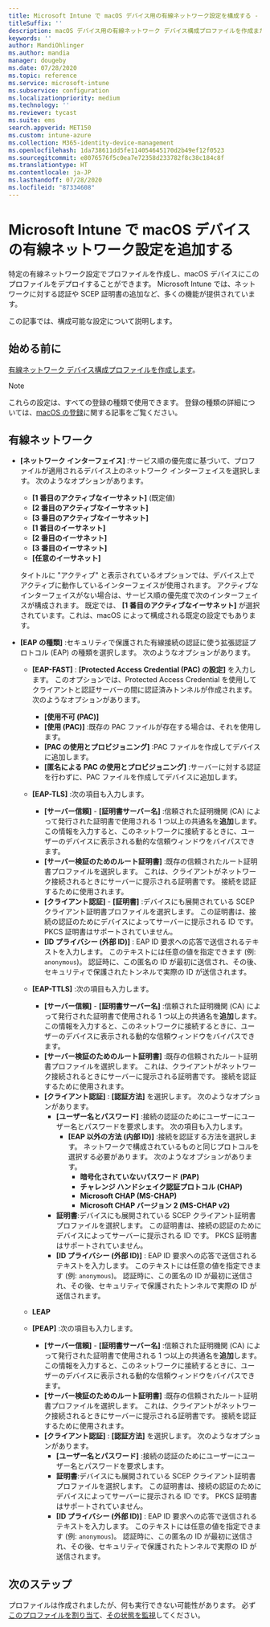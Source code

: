 ```yaml
---
title: Microsoft Intune で macOS デバイス用の有線ネットワーク設定を構成する - Azure | Microsoft Docs
titleSuffix: ''
description: macOS デバイス用の有線ネットワーク デバイス構成プロファイルを作成または追加します。 さまざまな設定を確認し、証明書を追加し、EAP の種類を選択し、Microsoft Intune で認証方法を選択します。
keywords: ''
author: MandiOhlinger
ms.author: mandia
manager: dougeby
ms.date: 07/28/2020
ms.topic: reference
ms.service: microsoft-intune
ms.subservice: configuration
ms.localizationpriority: medium
ms.technology: ''
ms.reviewer: tycast
ms.suite: ems
search.appverid: MET150
ms.custom: intune-azure
ms.collection: M365-identity-device-management
ms.openlocfilehash: 1da738611dd5fe114054645170d2b49ef12f0523
ms.sourcegitcommit: e8076576f5c0ea7e72358d233782f8c38c184c8f
ms.translationtype: HT
ms.contentlocale: ja-JP
ms.lasthandoff: 07/28/2020
ms.locfileid: "87334608"
---
```

# <a name="add-wired-network-settings-for-macos-devices-in-microsoft-intune"></a>Microsoft Intune で macOS デバイスの有線ネットワーク設定を追加する

特定の有線ネットワーク設定でプロファイルを作成し、macOS デバイスにこのプロファイルをデプロイすることができます。 Microsoft Intune では、ネットワークに対する認証や SCEP 証明書の追加など、多くの機能が提供されています。

この記事では、構成可能な設定について説明します。

## <a name="before-you-begin"></a>始める前に

[有線ネットワーク デバイス構成プロファイルを作成します](wired-networks-configure.md)。

> [!NOTE]
> これらの設定は、すべての登録の種類で使用できます。 登録の種類の詳細については、[macOS の登録](../enrollment/macos-enroll.md)に関する記事をご覧ください。

## <a name="wired-network"></a>有線ネットワーク

- **[ネットワーク インターフェイス]** :サービス順の優先度に基づいて、プロファイルが適用されるデバイス上のネットワーク インターフェイスを選択します。 次のようなオプションがあります。
  
  - **[1 番目のアクティブなイーサネット]** (既定値)
  - **[2 番目のアクティブなイーサネット]**
  - **[3 番目のアクティブなイーサネット]**
  - **[1 番目のイーサネット]**
  - **[2 番目のイーサネット]**
  - **[3 番目のイーサネット]**
  - **[任意のイーサネット]**

  タイトルに "アクティブ" と表示されているオプションでは、デバイス上でアクティブに動作しているインターフェイスが使用されます。 アクティブなインターフェイスがない場合は、サービス順の優先度で次のインターフェイスが構成されます。 既定では、 **[1 番目のアクティブなイーサネット]** が選択されています。これは、macOS によって構成される既定の設定でもあります。

- **[EAP の種類]** :セキュリティで保護された有線接続の認証に使う拡張認証プロトコル (EAP) の種類を選択します。 次のようなオプションがあります。

  - **[EAP-FAST]** : **[Protected Access Credential (PAC) の設定]** を入力します。 このオプションでは、Protected Access Credential を使用してクライアントと認証サーバーの間に認証済みトンネルが作成されます。 次のようなオプションがあります。
    - **[使用不可 (PAC)]**
    - **[使用 (PAC)]** :既存の PAC ファイルが存在する場合は、それを使用します。
    - **[PAC の使用とプロビジョニング]** :PAC ファイルを作成してデバイスに追加します。
    - **[匿名による PAC の使用とプロビジョニング]** :サーバーに対する認証を行わずに、PAC ファイルを作成してデバイスに追加します。

  - **[EAP-TLS]** :次の項目も入力します。

    - **[サーバー信頼]**  -  **[証明書サーバー名]** :信頼された証明機関 (CA) によって発行された証明書で使用される 1 つ以上の共通名を**追加**します。 この情報を入力すると、このネットワークに接続するときに、ユーザーのデバイスに表示される動的な信頼ウィンドウをバイパスできます。
    - **[サーバー検証のためのルート証明書]** :既存の信頼されたルート証明書プロファイルを選択します。 これは、クライアントがネットワーク接続されるときにサーバーに提示される証明書です。 接続を認証するために使用されます。
    - **[クライアント認証]**  -  **[証明書]** :デバイスにも展開されている SCEP クライアント証明書プロファイルを選択します。 この証明書は、接続の認証のためにデバイスによってサーバーに提示される ID です。 PKCS 証明書はサポートされていません。
    - **[ID プライバシー (外部 ID)]** : EAP ID 要求への応答で送信されるテキストを入力します。 このテキストには任意の値を指定できます (例: `anonymous`)。 認証時に、この匿名の ID が最初に送信され、その後、セキュリティで保護されたトンネルで実際の ID が送信されます。

  - **[EAP-TTLS]** :次の項目も入力します。

    - **[サーバー信頼]**  -  **[証明書サーバー名]** :信頼された証明機関 (CA) によって発行された証明書で使用される 1 つ以上の共通名を**追加**します。 この情報を入力すると、このネットワークに接続するときに、ユーザーのデバイスに表示される動的な信頼ウィンドウをバイパスできます。
    - **[サーバー検証のためのルート証明書]** :既存の信頼されたルート証明書プロファイルを選択します。 これは、クライアントがネットワーク接続されるときにサーバーに提示される証明書です。 接続を認証するために使用されます。
    - **[クライアント認証]** : **[認証方法]** を選択します。 次のようなオプションがあります。
      - **[ユーザー名とパスワード]** :接続の認証のためにユーザーにユーザー名とパスワードを要求します。 次の項目も入力します。
        - **[EAP 以外の方法 (内部 ID)]** :接続を認証する方法を選択します。 ネットワークで構成されているものと同じプロトコルを選択する必要があります。 次のようなオプションがあります。
          - **暗号化されていないパスワード (PAP)**
          - **チャレンジ ハンドシェイク認証プロトコル (CHAP)**
          - **Microsoft CHAP (MS-CHAP)**
          - **Microsoft CHAP バージョン 2 (MS-CHAP v2)**
      - **証明書**:デバイスにも展開されている SCEP クライアント証明書プロファイルを選択します。 この証明書は、接続の認証のためにデバイスによってサーバーに提示される ID です。 PKCS 証明書はサポートされていません。
      - **[ID プライバシー (外部 ID)]** : EAP ID 要求への応答で送信されるテキストを入力します。 このテキストには任意の値を指定できます (例: `anonymous`)。 認証時に、この匿名の ID が最初に送信され、その後、セキュリティで保護されたトンネルで実際の ID が送信されます。

  - **LEAP**

  - **[PEAP]** :次の項目も入力します。

    - **[サーバー信頼]**  -  **[証明書サーバー名]** :信頼された証明機関 (CA) によって発行された証明書で使用される 1 つ以上の共通名を**追加**します。 この情報を入力すると、このネットワークに接続するときに、ユーザーのデバイスに表示される動的な信頼ウィンドウをバイパスできます。
    - **[サーバー検証のためのルート証明書]** :既存の信頼されたルート証明書プロファイルを選択します。 これは、クライアントがネットワーク接続されるときにサーバーに提示される証明書です。 接続を認証するために使用されます。
    - **[クライアント認証]** : **[認証方法]** を選択します。 次のようなオプションがあります。
      - **[ユーザー名とパスワード]** :接続の認証のためにユーザーにユーザー名とパスワードを要求します。
      - **証明書**:デバイスにも展開されている SCEP クライアント証明書プロファイルを選択します。 この証明書は、接続の認証のためにデバイスによってサーバーに提示される ID です。 PKCS 証明書はサポートされていません。
      - **[ID プライバシー (外部 ID)]** : EAP ID 要求への応答で送信されるテキストを入力します。 このテキストには任意の値を指定できます (例: `anonymous`)。 認証時に、この匿名の ID が最初に送信され、その後、セキュリティで保護されたトンネルで実際の ID が送信されます。

## <a name="next-steps"></a>次のステップ

プロファイルは作成されましたが、何も実行できない可能性があります。 必ず[このプロファイルを割り当て](device-profile-assign.md)、[その状態を監視](device-profile-monitor.md)してください。
